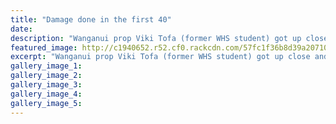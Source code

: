 ```yaml
---
title: "Damage done in the first 40"
date: 
description: "Wanganui prop Viki Tofa (former WHS student) got up close and personal with the Thames Valley forwards on Saturday..."
featured_image: http://c1940652.r52.cf0.rackcdn.com/57fc1f36b8d39a20710029a1/Ex-Viki-Tofa-WU-Rugby-v-Thames-Valley-chron-3-Oct-2016.jpg
excerpt: "Wanganui prop Viki Tofa (former WHS student) got up close and personal with the Thames Valley forwards on Saturday."
gallery_image_1: 
gallery_image_2: 
gallery_image_3: 
gallery_image_4: 
gallery_image_5: 
---
```

